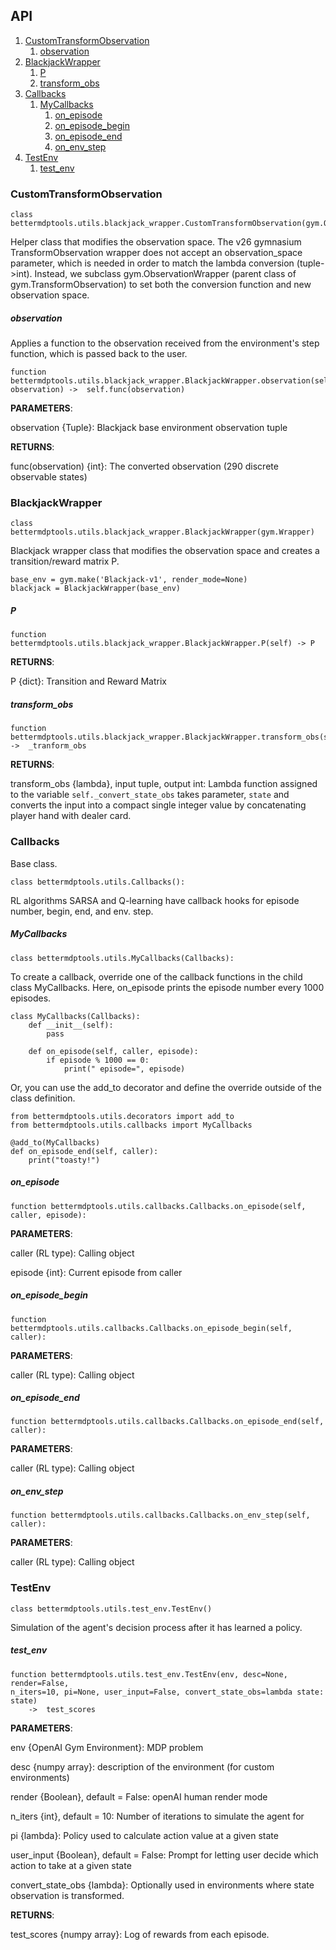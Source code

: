 ## API

1. [CustomTransformObservation](#CustomTransformObservation)
	1. [observation](#observation)
2. [BlackjackWrapper](#BlackjackWrapper)
   1. [P](#P)
   2. [transform_obs](#transform_obs)
3. [Callbacks](#callbacks)		
	1. [MyCallbacks](#mycallbacks)	
		1. [on_episode](#on_episode)
		2. [on_episode_begin](#on_episode_begin)
		3. [on_episode_end](#on_episode_end)
		4. [on_env_step](#on_env_step)
4. [TestEnv](#TestEnv)
   1. [test_env](#test_env)


### CustomTransformObservation 

```
class bettermdptools.utils.blackjack_wrapper.CustomTransformObservation(gym.ObservationWrapper)
```

Helper class that modifies the observation space.  The v26 gymnasium TransformObservation wrapper does not accept an observation_space 
parameter, which is needed in order to match the lambda conversion (tuple->int).  Instead, we subclass gym.ObservationWrapper (parent class of gym.TransformObservation) to set both the conversion function and new observation space.

##### observation

Applies a function to the observation received from the environment's step function, which is passed back to the user.

```
function bettermdptools.utils.blackjack_wrapper.BlackjackWrapper.observation(self, observation) ->  self.func(observation)
```

**PARAMETERS**: 

observation {Tuple}:
	Blackjack base environment observation tuple

**RETURNS**:

func(observation) {int}:
	The converted observation (290 discrete observable states)


### BlackjackWrapper 

```
class bettermdptools.utils.blackjack_wrapper.BlackjackWrapper(gym.Wrapper)
```

Blackjack wrapper class that modifies the observation space and creates a transition/reward matrix P.

```
base_env = gym.make('Blackjack-v1', render_mode=None)
blackjack = BlackjackWrapper(base_env)
```


##### P
```
function bettermdptools.utils.blackjack_wrapper.BlackjackWrapper.P(self) -> P
```

**RETURNS**:

P {dict}:
	Transition and Reward Matrix

##### transform_obs
```
function bettermdptools.utils.blackjack_wrapper.BlackjackWrapper.transform_obs(self) ->  _tranform_obs
```

**RETURNS**:

transform_obs {lambda}, input tuple, output int:
	Lambda function assigned to the variable `self._convert_state_obs` takes parameter, `state` and
	converts the input into a compact single integer value by concatenating player hand with dealer card.

### Callbacks 

Base class. 

```
class bettermdptools.utils.Callbacks():
```
RL algorithms SARSA and Q-learning have callback hooks for episode number, begin, end, and env. step.   

##### MyCallbacks 

```
class bettermdptools.utils.MyCallbacks(Callbacks):
```

To create a callback, override one of the callback functions in the child class MyCallbacks.  Here, on_episode prints the episode number every 1000 episodes.

```
class MyCallbacks(Callbacks):
    def __init__(self):
        pass

    def on_episode(self, caller, episode):
        if episode % 1000 == 0:
            print(" episode=", episode)
```

Or, you can use the add_to decorator and define the override outside of the class definition. 

```
from bettermdptools.utils.decorators import add_to
from bettermdptools.utils.callbacks import MyCallbacks

@add_to(MyCallbacks)
def on_episode_end(self, caller):
	print("toasty!")
```

##### on_episode

```
function bettermdptools.utils.callbacks.Callbacks.on_episode(self, caller, episode):
```

**PARAMETERS**:

caller (RL type):
	Calling object 

episode {int}:
	Current episode from caller 

##### on_episode_begin

```
function bettermdptools.utils.callbacks.Callbacks.on_episode_begin(self, caller):
```

**PARAMETERS**:

caller (RL type):
	Calling object

##### on_episode_end

```
function bettermdptools.utils.callbacks.Callbacks.on_episode_end(self, caller):
```

**PARAMETERS**:

caller (RL type):
	Calling object

##### on_env_step

```
function bettermdptools.utils.callbacks.Callbacks.on_env_step(self, caller):
```

**PARAMETERS**:

caller (RL type):
	Calling object	

### TestEnv 

```
class bettermdptools.utils.test_env.TestEnv() 
```

Simulation of the agent's decision process after it has learned a policy.

##### test_env

```
function bettermdptools.utils.test_env.TestEnv(env, desc=None, render=False, 
n_iters=10, pi=None, user_input=False, convert_state_obs=lambda state: state)
	->  test_scores
```

**PARAMETERS**: 

env {OpenAI Gym Environment}:
	MDP problem

desc {numpy array}:
	description of the environment (for custom environments)

render {Boolean}, default = False:
	openAI human render mode

n_iters {int}, default = 10:
	Number of iterations to simulate the agent for

pi {lambda}:
	Policy used to calculate action value at a given state

user_input {Boolean}, default = False:
	Prompt for letting user decide which action to take at a given state

convert_state_obs {lambda}:
	Optionally used in environments where state observation is transformed.

**RETURNS**: 

test_scores {numpy array}:
	Log of rewards from each episode.  
